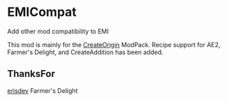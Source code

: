 # EMICompat

Add other mod compatibility to EMI

This mod is mainly for the [CreateOrigin](https://modrinth.com/modpack/create-origin) ModPack.
Recipe support for AE2, Farmer's Delight, and CreateAddition has been added.

## ThanksFor

[erisdev](https://github.com/erisdev/emigration) Farmer's Delight
